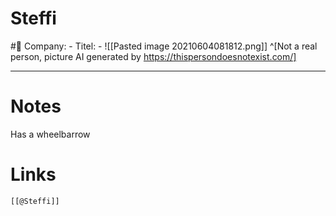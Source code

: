 # Steffi
#🧑
Company: -
Titel: -
![[Pasted image 20210604081812.png]] ^[Not a real person, picture AI generated by https://thispersondoesnotexist.com/]

---

# Notes
Has a wheelbarrow

# Links
```query
[[@Steffi]]
```